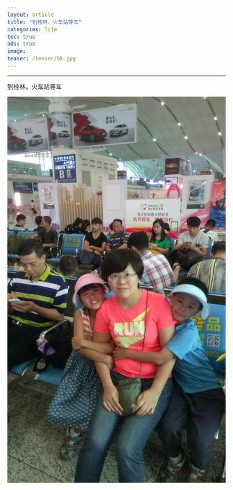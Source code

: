 ```yaml
---
layout: article
title: "到桂林，火车站等车"
categories: life
toc: true
ads: true
image:
teaser: /teaser/bk.jpg
---
```


---

到桂林，火车站等车

![df](https://github.com/storage201608/storage/blob/master/myhome2016/_posts/life/2016-08-10-0653life.md/1470782897199-123771637.jpg?raw=true)

